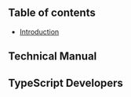 ## Table of contents

- [Introduction](introduction.md)

## Technical Manual

## TypeScript Developers
